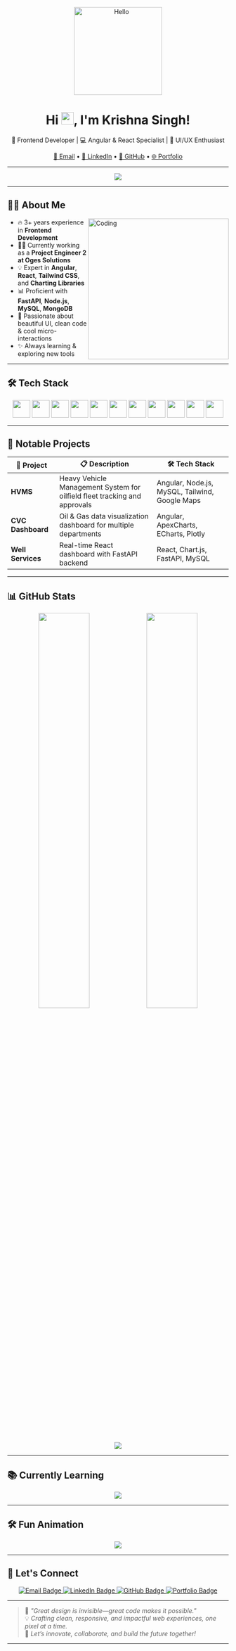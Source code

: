 <p align='center'>
  <img src="https://media.giphy.com/media/xUPGcguWZHRC2HyBRS/giphy.gif" alt="Hello" width="200" />
</p>

<h1 align="center">
  Hi <img src="https://media.giphy.com/media/hvRJCLFzcasrR4ia7z/giphy.gif" height="28" alt="wave">, I'm Krishna Singh!
</h1>

<p align="center">
  🚀 Frontend Developer | 💻 Angular & React Specialist | 🎨 UI/UX Enthusiast  
</p>

<p align="center">
  <a href="mailto:krisnas9792@gmail.com">📧 Email</a> •
  <a href="https://www.linkedin.com/in/krishna-singh-5a2244196">🔗 LinkedIn</a> •
  <a href="https://github.com/Szkrishna">🐙 GitHub</a> •
  <a href="http://krishna-singh-portfolio.tech">🌐 Portfolio</a>
</p>

---

<p align="center">
  <img src="https://readme-typing-svg.demolab.com?font=Fira+Code&pause=1000&color=00A2FF&center=true&vCenter=true&width=650&lines=Welcome+to+my+GitHub+Profile;I+love+crafting+modern+UIs+and+clean+code;Let's+Build+Something+Amazing!" />
</p>

---

## 🧑‍💻 About Me

<img align="right" alt="Coding" width="320" src="https://media.giphy.com/media/qgQUggAC3Pfv687qPC/giphy.gif" />

- 🔥 3+ years experience in **Frontend Development**
- 👨‍💼 Currently working as a **Project Engineer 2 at Oges Solutions**
- 💡 Expert in **Angular**, **React**, **Tailwind CSS**, and **Charting Libraries**
- 📊 Proficient with **FastAPI**, **Node.js**, **MySQL**, **MongoDB**
- 🎨 Passionate about beautiful UI, clean code & cool micro-interactions
- ✨ Always learning & exploring new tools

---

## 🛠 Tech Stack

<p align="center">
  <img class="tech-icon" src="https://cdn.jsdelivr.net/gh/devicons/devicon/icons/html5/html5-original.svg" width="40" height="40" />
  <img class="tech-icon" src="https://cdn.jsdelivr.net/gh/devicons/devicon/icons/css3/css3-original.svg" width="40" height="40" />
  <img class="tech-icon" src="https://cdn.jsdelivr.net/gh/devicons/devicon/icons/javascript/javascript-original.svg" width="40" height="40" />
  <img class="tech-icon" src="https://cdn.jsdelivr.net/gh/devicons/devicon/icons/typescript/typescript-original.svg" width="40" height="40" />
  <img class="tech-icon" src="https://cdn.jsdelivr.net/gh/devicons/devicon/icons/angularjs/angularjs-original.svg" width="40" height="40" />
  <img class="tech-icon" src="https://cdn.jsdelivr.net/gh/devicons/devicon/icons/react/react-original.svg" width="40" height="40" />
  <img class="tech-icon" src="https://cdn.jsdelivr.net/gh/devicons/devicon/icons/tailwindcss/tailwindcss-plain.svg" width="40" height="40" />
  <img class="tech-icon" src="https://cdn.jsdelivr.net/gh/devicons/devicon/icons/nodejs/nodejs-original.svg" width="40" height="40" />
  <img class="tech-icon" src="https://cdn.jsdelivr.net/gh/devicons/devicon/icons/mysql/mysql-original.svg" width="40" height="40" />
  <img class="tech-icon" src="https://cdn.jsdelivr.net/gh/devicons/devicon/icons/mongodb/mongodb-original.svg" width="40" height="40" />
  <img class="tech-icon" src="https://cdn.jsdelivr.net/gh/devicons/devicon/icons/python/python-original.svg" width="40" height="40" />
</p>

---

## 🌟 Notable Projects

| 🚀 Project | 📋 Description | 🛠 Tech Stack |
|-----------|----------------|--------------|
| **HVMS** | Heavy Vehicle Management System for oilfield fleet tracking and approvals | Angular, Node.js, MySQL, Tailwind, Google Maps |
| **CVC Dashboard** | Oil & Gas data visualization dashboard for multiple departments | Angular, ApexCharts, ECharts, Plotly |
| **Well Services** | Real-time React dashboard with FastAPI backend | React, Chart.js, FastAPI, MySQL |

---

## 📊 GitHub Stats

<p align="center">
  <img src="https://github-readme-stats.vercel.app/api?username=Szkrishna&theme=react&show_icons=true&hide_border=true" width="48%" />
  <img src="https://github-readme-streak-stats.herokuapp.com?user=Szkrishna&theme=react&hide_border=true" width="48%" />
</p>

<p align="center">
  <img src="https://github-profile-summary-cards.vercel.app/api/cards/profile-details?username=Szkrishna&theme=github_dark" />
</p>

---

## 📚 Currently Learning

<p align="center">
  <img src="https://skillicons.dev/icons?i=nextjs,docker,graphql,firebase" />
</p>

---

## 🛠 Fun Animation

<p align="center">
  <img src="https://readme-typing-svg.demolab.com?font=Fira+Code&size=24&pause=1000&center=true&vCenter=true&width=600&height=50&lines=Hi+I'm+Krishna+Singh;Frontend+Ninja+%F0%9F%91%BD+with+React+%26+Angular;Let's+Build+Something+Awesome!" />
</p>

---

## 🤝 Let's Connect

<p align="center">
  <a href="mailto:krisnas9792@gmail.com" target="_blank">
    <img src="https://img.shields.io/badge/-Email-D14836?style=for-the-badge&logo=gmail&logoColor=white" alt="Email Badge"/>
  </a>
  <a href="https://www.linkedin.com/in/krishna-singh-5a2244196/" target="_blank">
    <img src="https://img.shields.io/badge/-Krishna%20Singh-blue?style=for-the-badge&logo=Linkedin&logoColor=white" alt="LinkedIn Badge"/>
  </a>
  <a href="https://github.com/Szkrishna" target="_blank">
    <img src="https://img.shields.io/badge/-Szkrishna-black?style=for-the-badge&logo=github&logoColor=white" alt="GitHub Badge"/>
  </a>
  <a href="http://krishna-singh-portfolio.tech" target="_blank">
    <img src="https://img.shields.io/badge/-Portfolio-ff7139?style=for-the-badge&logo=Firefox-Browser&logoColor=white" alt="Portfolio Badge"/>
  </a>
</p>

---

> 🎯 _"Great design is invisible—great code makes it possible."_  
> 💡 _Crafting clean, responsive, and impactful web experiences, one pixel at a time._  
> 🚀 _Let’s innovate, collaborate, and build the future together!_

---


